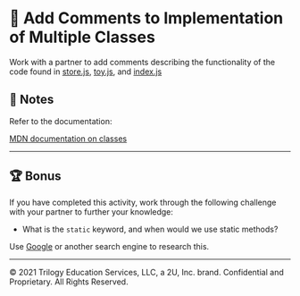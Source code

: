 # 📐 Add Comments to Implementation of Multiple Classes

Work with a partner to add comments describing the functionality of the code found in [store.js](./Unsolved/store.js), [toy.js](./Unsolved/toy.js), and [index.js](./Unsolved/index.js)

## 📝 Notes

Refer to the documentation: 

[MDN documentation on classes](https://developer.mozilla.org/en-US/docs/Web/JavaScript/Reference/Classes)

---

## 🏆 Bonus

If you have completed this activity, work through the following challenge with your partner to further your knowledge:

* What is the `static` keyword, and when would we use static methods?

Use [Google](https://www.google.com) or another search engine to research this.

---
© 2021 Trilogy Education Services, LLC, a 2U, Inc. brand. Confidential and Proprietary. All Rights Reserved.
